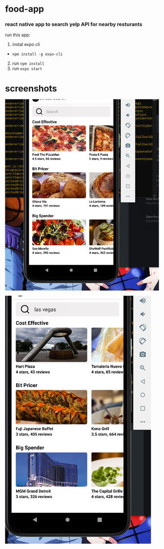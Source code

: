 # food-app
### react native app to search yelp API for nearby resturants

run this app:
1. instal expo cli 
* `npm install -g expo-cli`
2. run `npm install`
3. run `expo start`

# screenshots

![](https://github.com/fbal98/react-native-food-application/blob/master/Capture1.PNG)

![](https://github.com/fbal98/react-native-food-application/blob/master/Capture3.PNG)
